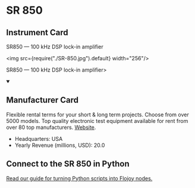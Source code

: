 
# SR 850

## Instrument Card

<div className="flex">

<div>

SR850 — 100 kHz DSP lock-in amplifier

</div>

<img src={require("./SR-850.jpg").default} width="256"/>

</div>

SR850 — 100 kHz DSP lock-in amplifier>

<details open>
<summary><h2>Manufacturer Card</h2></summary>

Flexible rental terms for your short & long term projects. Choose from over 5000 models. Top quality electronic test equipment available for rent from over 80 top manufacturers. <a href="https://www.thinksrs.com">Website</a>.

<ul>
  <li>Headquarters: USA</li>
  <li>Yearly Revenue (millions, USD): 20.0</li>
</ul>
</details>

## Connect to the SR 850 in Python

[Read our guide for turning Python scripts into Flojoy nodes.](https://docs.flojoy.ai/custom-nodes/creating-custom-node/)


